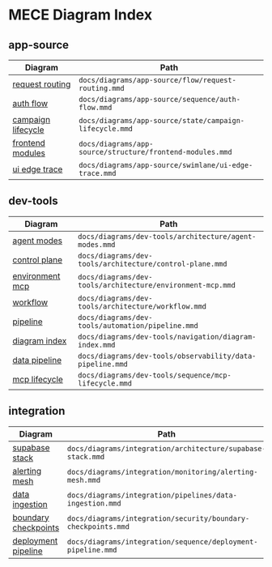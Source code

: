 # MECE Diagram Index

## app-source

| Diagram                                                                     | Path                                                      |
| --------------------------------------------------------------------------- | --------------------------------------------------------- |
| [request routing](docs/diagrams/app-source/flow/request-routing.mmd)        | `docs/diagrams/app-source/flow/request-routing.mmd`       |
| [auth flow](docs/diagrams/app-source/sequence/auth-flow.mmd)                | `docs/diagrams/app-source/sequence/auth-flow.mmd`         |
| [campaign lifecycle](docs/diagrams/app-source/state/campaign-lifecycle.mmd) | `docs/diagrams/app-source/state/campaign-lifecycle.mmd`   |
| [frontend modules](docs/diagrams/app-source/structure/frontend-modules.mmd) | `docs/diagrams/app-source/structure/frontend-modules.mmd` |
| [ui edge trace](docs/diagrams/app-source/swimlane/ui-edge-trace.mmd)        | `docs/diagrams/app-source/swimlane/ui-edge-trace.mmd`     |

## dev-tools

| Diagram                                                                     | Path                                                       |
| --------------------------------------------------------------------------- | ---------------------------------------------------------- |
| [agent modes](docs/diagrams/dev-tools/architecture/agent-modes.mmd)         | `docs/diagrams/dev-tools/architecture/agent-modes.mmd`     |
| [control plane](docs/diagrams/dev-tools/architecture/control-plane.mmd)     | `docs/diagrams/dev-tools/architecture/control-plane.mmd`   |
| [environment mcp](docs/diagrams/dev-tools/architecture/environment-mcp.mmd) | `docs/diagrams/dev-tools/architecture/environment-mcp.mmd` |
| [workflow](docs/diagrams/dev-tools/architecture/workflow.mmd)               | `docs/diagrams/dev-tools/architecture/workflow.mmd`        |
| [pipeline](docs/diagrams/dev-tools/automation/pipeline.mmd)                 | `docs/diagrams/dev-tools/automation/pipeline.mmd`          |
| [diagram index](docs/diagrams/dev-tools/navigation/diagram-index.mmd)       | `docs/diagrams/dev-tools/navigation/diagram-index.mmd`     |
| [data pipeline](docs/diagrams/dev-tools/observability/data-pipeline.mmd)    | `docs/diagrams/dev-tools/observability/data-pipeline.mmd`  |
| [mcp lifecycle](docs/diagrams/dev-tools/sequence/mcp-lifecycle.mmd)         | `docs/diagrams/dev-tools/sequence/mcp-lifecycle.mmd`       |

## integration

| Diagram                                                                             | Path                                                          |
| ----------------------------------------------------------------------------------- | ------------------------------------------------------------- |
| [supabase stack](docs/diagrams/integration/architecture/supabase-stack.mmd)         | `docs/diagrams/integration/architecture/supabase-stack.mmd`   |
| [alerting mesh](docs/diagrams/integration/monitoring/alerting-mesh.mmd)             | `docs/diagrams/integration/monitoring/alerting-mesh.mmd`      |
| [data ingestion](docs/diagrams/integration/pipelines/data-ingestion.mmd)            | `docs/diagrams/integration/pipelines/data-ingestion.mmd`      |
| [boundary checkpoints](docs/diagrams/integration/security/boundary-checkpoints.mmd) | `docs/diagrams/integration/security/boundary-checkpoints.mmd` |
| [deployment pipeline](docs/diagrams/integration/sequence/deployment-pipeline.mmd)   | `docs/diagrams/integration/sequence/deployment-pipeline.mmd`  |
